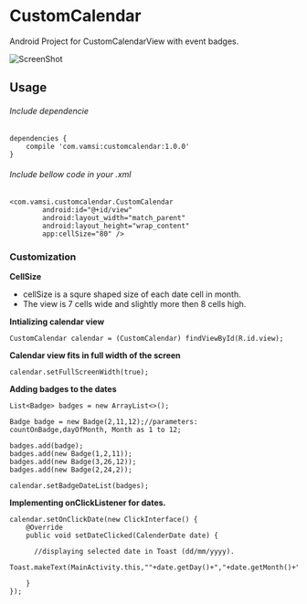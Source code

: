 # CustomCalendar
Android Project for CustomCalendarView with event badges.



![ScreenShot](https://cloud.githubusercontent.com/assets/15227330/11995652/51ac758a-aa7a-11e5-90aa-2d5d241c3d73.png)




## Usage

###### Include dependencie

``` 
dependencies {
    compile 'com.vamsi:customcalendar:1.0.0'
}
```

###### Include bellow code in your .xml

``` 
<com.vamsi.customcalendar.CustomCalendar
        android:id="@+id/view"
        android:layout_width="match_parent"
        android:layout_height="wrap_content"
        app:cellSize="80" />
```

### Customization

**CellSize**

- cellSize is a squre shaped size of each date cell in month. 
- The view is 7 cells wide and slightly more then 8 cells high.




**Intializing calendar view**
``` 
CustomCalendar calendar = (CustomCalendar) findViewById(R.id.view);
```

**Calendar view fits in full width of the screen**
``` 
calendar.setFullScreenWidth(true);
```

**Adding badges to the dates**
``` 
List<Badge> badges = new ArrayList<>();

Badge badge = new Badge(2,11,12);//parameters: countOnBadge,dayOfMonth, Month as 1 to 12;

badges.add(badge);
badges.add(new Badge(1,2,11));
badges.add(new Badge(3,26,12));
badges.add(new Badge(2,24,2));

calendar.setBadgeDateList(badges);

```

**Implementing onClickListener for dates.**
``` 
calendar.setOnClickDate(new ClickInterface() {
    @Override
    public void setDateClicked(CalenderDate date) {

      //displaying selected date in Toast (dd/mm/yyyy).
      Toast.makeText(MainActivity.this,""+date.getDay()+","+date.getMonth()+","+date.getYear(),Toast.LENGTH_LONG).show();

    }
});
```



